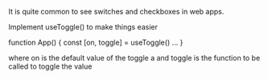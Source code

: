 It is quite common to see switches and checkboxes in web apps.

Implement useToggle() to make things easier

function App() {
  const [on, toggle] = useToggle()
  ...
}

where on is the default value of the toggle a
and toggle is the function to be called to toggle the value